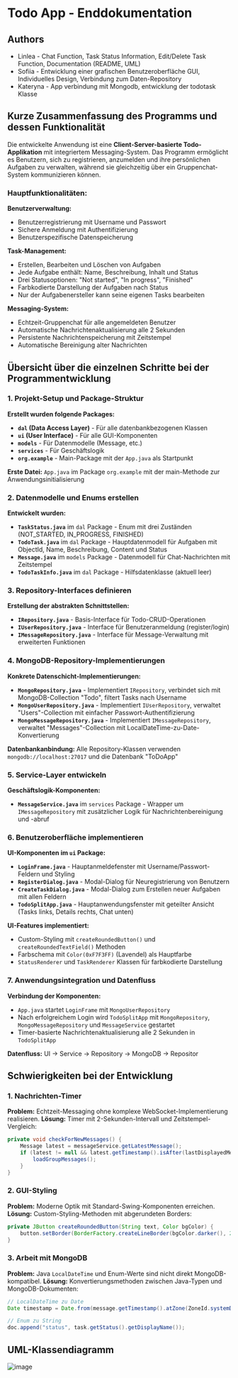 # Todo App - Enddokumentation

## Authors
- Linlea - Chat Function, Task Status Information, Edit/Delete Task Function, Documentation (README, UML)
- Sofiia - Entwicklung einer grafischen Benutzeroberfläche GUI, Individuelles Design, Verbindung zum Daten-Repository
- Kateryna - App verbindung mit Mongodb, entwicklung der todotask Klasse

## Kurze Zusammenfassung des Programms und dessen Funktionalität

Die entwickelte Anwendung ist eine **Client-Server-basierte Todo-Applikation** mit integriertem Messaging-System. Das Programm ermöglicht es Benutzern, sich zu registrieren, anzumelden und ihre persönlichen Aufgaben zu verwalten, während sie gleichzeitig über ein Gruppenchat-System kommunizieren können.

### Hauptfunktionalitäten:

**Benutzerverwaltung:**
- Benutzerregistrierung mit Username und Passwort
- Sichere Anmeldung mit Authentifizierung
- Benutzerspezifische Datenspeicherung

**Task-Management:**
- Erstellen, Bearbeiten und Löschen von Aufgaben
- Jede Aufgabe enthält: Name, Beschreibung, Inhalt und Status
- Drei Statusoptionen: "Not started", "In progress", "Finished"
- Farbkodierte Darstellung der Aufgaben nach Status
- Nur der Aufgabenersteller kann seine eigenen Tasks bearbeiten

**Messaging-System:**
- Echtzeit-Gruppenchat für alle angemeldeten Benutzer
- Automatische Nachrichtenaktualisierung alle 2 Sekunden
- Persistente Nachrichtenspeicherung mit Zeitstempel
- Automatische Bereinigung alter Nachrichten

## Übersicht über die einzelnen Schritte bei der Programmentwicklung

### 1. Projekt-Setup und Package-Struktur
**Erstellt wurden folgende Packages:**
- **`dal` (Data Access Layer)** - Für alle datenbankbezogenen Klassen
- **`ui` (User Interface)** - Für alle GUI-Komponenten
- **`models`** - Für Datenmodelle (Message, etc.)
- **`services`** - Für Geschäftslogik
- **`org.example`** - Main-Package mit der `App.java` als Startpunkt

**Erste Datei:** `App.java` im Package `org.example` mit der main-Methode zur Anwendungsinitialisierung

### 2. Datenmodelle und Enums erstellen
**Entwickelt wurden:**
- **`TaskStatus.java`** im `dal` Package - Enum mit drei Zuständen (NOT_STARTED, IN_PROGRESS, FINISHED)
- **`TodoTask.java`** im `dal` Package - Hauptdatenmodell für Aufgaben mit ObjectId, Name, Beschreibung, Content und Status
- **`Message.java`** im `models` Package - Datenmodell für Chat-Nachrichten mit Zeitstempel
- **`TodoTaskInfo.java`** im `dal` Package - Hilfsdatenklasse (aktuell leer)

### 3. Repository-Interfaces definieren
**Erstellung der abstrakten Schnittstellen:**
- **`IRepository.java`** - Basis-Interface für Todo-CRUD-Operationen
- **`IUserRepository.java`** - Interface für Benutzeranmeldung (register/login)
- **`IMessageRepository.java`** - Interface für Message-Verwaltung mit erweiterten Funktionen

### 4. MongoDB-Repository-Implementierungen
**Konkrete Datenschicht-Implementierungen:**
- **`MongoRepository.java`** - Implementiert `IRepository`, verbindet sich mit MongoDB-Collection "Todo", filtert Tasks nach Username
- **`MongoUserRepository.java`** - Implementiert `IUserRepository`, verwaltet "Users"-Collection mit einfacher Passwort-Authentifizierung
- **`MongoMessageRepository.java`** - Implementiert `IMessageRepository`, verwaltet "Messages"-Collection mit LocalDateTime-zu-Date-Konvertierung

**Datenbankanbindung:** Alle Repository-Klassen verwenden `mongodb://localhost:27017` und die Datenbank "ToDoApp"

### 5. Service-Layer entwickeln
**Geschäftslogik-Komponenten:**
- **`MessageService.java`** im `services` Package - Wrapper um `IMessageRepository` mit zusätzlicher Logik für Nachrichtenbereinigung und -abruf

### 6. Benutzeroberfläche implementieren
**UI-Komponenten im `ui` Package:**
- **`LoginFrame.java`** - Hauptanmeldefenster mit Username/Passwort-Feldern und Styling
- **`RegisterDialog.java`** - Modal-Dialog für Neuregistrierung von Benutzern
- **`CreateTaskDialog.java`** - Modal-Dialog zum Erstellen neuer Aufgaben mit allen Feldern
- **`TodoSplitApp.java`** - Hauptanwendungsfenster mit geteilter Ansicht (Tasks links, Details rechts, Chat unten)

**UI-Features implementiert:**
- Custom-Styling mit `createRoundedButton()` und `createRoundedTextField()` Methoden
- Farbschema mit `Color(0xF7F3FF)` (Lavendel) als Hauptfarbe
- `StatusRenderer` und `TaskRenderer` Klassen für farbkodierte Darstellung

### 7. Anwendungsintegration und Datenfluss
**Verbindung der Komponenten:**
- `App.java` startet `LoginFrame` mit `MongoUserRepository`
- Nach erfolgreichem Login wird `TodoSplitApp` mit `MongoRepository`, `MongoMessageRepository` und `MessageService` gestartet
- Timer-basierte Nachrichtenaktualisierung alle 2 Sekunden in `TodoSplitApp`

**Datenfluss:** UI → Service → Repository → MongoDB → Repositor

## Schwierigkeiten bei der Entwicklung

### 1. Nachrichten-Timer
**Problem:** Echtzeit-Messaging ohne komplexe WebSocket-Implementierung realisieren.
**Lösung:** Timer mit 2-Sekunden-Intervall und Zeitstempel-Vergleich:
```java
private void checkForNewMessages() {
    Message latest = messageService.getLatestMessage();
    if (latest != null && latest.getTimestamp().isAfter(lastDisplayedMessageTime)) {
        loadGroupMessages();
    }
}
```

### 2. GUI-Styling
**Problem:** Moderne Optik mit Standard-Swing-Komponenten erreichen.
**Lösung:** Custom-Styling-Methoden mit abgerundeten Borders:
```java
private JButton createRoundedButton(String text, Color bgColor) {
    button.setBorder(BorderFactory.createLineBorder(bgColor.darker(), 2, true));
}
```

### 3. Arbeit mit MongoDB
**Problem:** Java `LocalDateTime` und Enum-Werte sind nicht direkt MongoDB-kompatibel.
**Lösung:** Konvertierungsmethoden zwischen Java-Typen und MongoDB-Dokumenten:
```java
// LocalDateTime zu Date
Date timestamp = Date.from(message.getTimestamp().atZone(ZoneId.systemDefault()).toInstant());

// Enum zu String
doc.append("status", task.getStatus().getDisplayName());
```

## UML-Klassendiagramm
![image](https://github.com/user-attachments/assets/dbaca796-3e05-4cb3-a8eb-7c57383d3452)
